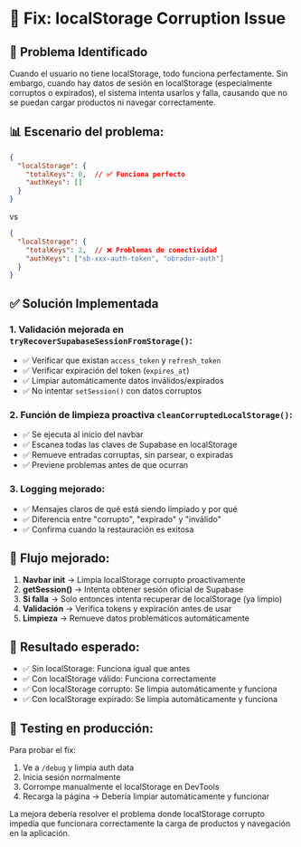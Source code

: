 # 🔧 Fix: localStorage Corruption Issue

## 🎯 **Problema Identificado**

Cuando el usuario no tiene localStorage, todo funciona perfectamente. Sin embargo, cuando hay datos de sesión en localStorage (especialmente corruptos o expirados), el sistema intenta usarlos y falla, causando que no se puedan cargar productos ni navegar correctamente.

## 📊 **Escenario del problema:**
```json
{
  "localStorage": {
    "totalKeys": 0,  // ✅ Funciona perfecto
    "authKeys": []
  }
}
```

vs 

```json
{
  "localStorage": {
    "totalKeys": 2,  // ❌ Problemas de conectividad  
    "authKeys": ["sb-xxx-auth-token", "obrador-auth"]
  }
}
```

## ✅ **Solución Implementada**

### 1. **Validación mejorada en `tryRecoverSupabaseSessionFromStorage()`:**
- ✅ Verificar que existan `access_token` y `refresh_token`
- ✅ Verificar expiración del token (`expires_at`)
- ✅ Limpiar automáticamente datos inválidos/expirados
- ✅ No intentar `setSession()` con datos corruptos

### 2. **Función de limpieza proactiva `cleanCorruptedLocalStorage()`:**
- ✅ Se ejecuta al inicio del navbar
- ✅ Escanea todas las claves de Supabase en localStorage
- ✅ Remueve entradas corruptas, sin parsear, o expiradas
- ✅ Previene problemas antes de que ocurran

### 3. **Logging mejorado:**
- ✅ Mensajes claros de qué está siendo limpiado y por qué
- ✅ Diferencia entre "corrupto", "expirado" y "inválido"
- ✅ Confirma cuando la restauración es exitosa

## 🔄 **Flujo mejorado:**

1. **Navbar init** → Limpia localStorage corrupto proactivamente
2. **getSession()** → Intenta obtener sesión oficial de Supabase  
3. **Si falla** → Solo entonces intenta recuperar de localStorage (ya limpio)
4. **Validación** → Verifica tokens y expiración antes de usar
5. **Limpieza** → Remueve datos problemáticos automáticamente

## 🎯 **Resultado esperado:**

- ✅ Sin localStorage: Funciona igual que antes
- ✅ Con localStorage válido: Funciona correctamente
- ✅ Con localStorage corrupto: Se limpia automáticamente y funciona
- ✅ Con localStorage expirado: Se limpia automáticamente y funciona

## 🐛 **Testing en producción:**

Para probar el fix:
1. Ve a `/debug` y limpia auth data
2. Inicia sesión normalmente  
3. Corrompe manualmente el localStorage en DevTools
4. Recarga la página → Debería limpiar automáticamente y funcionar

La mejora debería resolver el problema donde localStorage corrupto impedía que funcionara correctamente la carga de productos y navegación en la aplicación.
